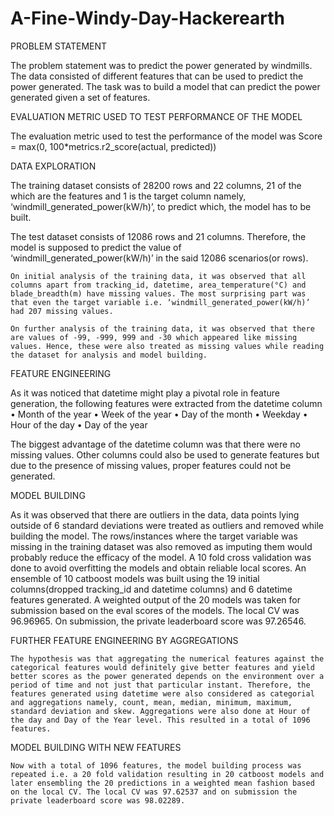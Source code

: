 # A-Fine-Windy-Day-Hackerearth

PROBLEM STATEMENT

The problem statement was to predict the power generated by windmills. The data consisted of different features that can be used to predict the power generated. The task was to build a model that can predict the power generated given a set of features.

EVALUATION METRIC USED TO TEST PERFORMANCE OF THE MODEL

The evaluation metric used to test the performance of the model was 
Score = max(0, 100*metrics.r2_score(actual, predicted))

DATA EXPLORATION

The training dataset consists of 28200 rows and 22 columns, 21 of the which are the features and 1 is the target column namely, ‘windmill_generated_power(kW/h)’, to predict which, the model has to be built.

The test dataset consists of 12086 rows and 21 columns. Therefore, the model is supposed to predict the value of ‘windmill_generated_power(kW/h)’ in the said 12086 scenarios(or rows).

	On initial analysis of the training data, it was observed that all columns apart from tracking_id, datetime, area_temperature(°C) and blade_breadth(m) have missing values. The most surprising part was that even the target variable i.e. ‘windmill_generated_power(kW/h)’ had 207 missing values.

	On further analysis of the training data, it was observed that there are values of -99, -999, 999 and -30 which appeared like missing values. Hence, these were also treated as missing values while reading the dataset for analysis and model building.

FEATURE ENGINEERING

As it was noticed that datetime might play a pivotal role in feature generation, the following features were extracted from the datetime column
•	Month of the year
•	Week of the year
•	Day of the month
•	Weekday
•	Hour of the day
•	Day of the year

The biggest advantage of the datetime column was that there were no missing values. Other columns could also be used to generate features but due to the presence of missing values, proper features could not be generated.


MODEL BUILDING

As it was observed that there are outliers in the data, data points lying outside of 6 standard deviations were treated as outliers and removed while building the model. The rows/instances where the target variable was missing in the training dataset was also removed as imputing them would probably reduce the efficacy of the model. A 10 fold cross validation was done to avoid overfitting the models and obtain reliable local scores. An ensemble of 10 catboost models was built using the 19 initial columns(dropped tracking_id and datetime columns) and 6 datetime features generated. A weighted output of the 20 models was taken for submission based on the eval scores of the models. The local CV was 96.96965. On submission, the private leaderboard score was 97.26546. 

FURTHER FEATURE ENGINEERING BY AGGREGATIONS

	The hypothesis was that aggregating the numerical features against the categorical features would definitely give better features and yield better scores as the power generated depends on the environment over a period of time and not just that particular instant. Therefore, the features generated using datetime were also considered as categorial and aggregations namely, count, mean, median, minimum, maximum, standard deviation and skew. Aggregations were also done at Hour of the day and Day of the Year level. This resulted in a total of 1096 features.

MODEL BUILDING WITH NEW FEATURES

	Now with a total of 1096 features, the model building process was repeated i.e. a 20 fold validation resulting in 20 catboost models and later ensembling the 20 predictions in a weighted mean fashion based on the local CV. The local CV was 97.62537 and on submission the private leaderboard score was 98.02289.
